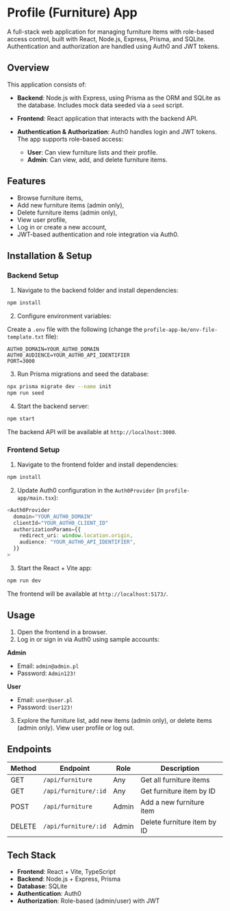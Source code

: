 # Profile (Furniture) App

A full-stack web application for managing furniture items with role-based access control, built with React, Node.js, Express, Prisma, and SQLite. Authentication and authorization are handled using Auth0 and JWT tokens.

## Overview

This application consists of:

- **Backend**: Node.js with Express, using Prisma as the ORM and SQLite as the database. Includes mock data seeded via a `seed` script.
- **Frontend**: React application that interacts with the backend API.
- **Authentication & Authorization**: Auth0 handles login and JWT tokens. The app supports role-based access:

  - **User**: Can view furniture lists and their profile.
  - **Admin**: Can view, add, and delete furniture items.

## Features

- Browse furniture items,
- Add new furniture items (admin only),
- Delete furniture items (admin only),
- View user profile,
- Log in or create a new account,
- JWT-based authentication and role integration via Auth0.

## Installation & Setup

### Backend Setup

1. Navigate to the backend folder and install dependencies:

```bash
npm install
```

2. Configure environment variables:

Create a `.env` file with the following (change the `profile-app-be/env-file-template.txt` file):

```env
AUTH0_DOMAIN=YOUR_AUTH0_DOMAIN
AUTH0_AUDIENCE=YOUR_AUTH0_API_IDENTIFIER
PORT=3000
```

3. Run Prisma migrations and seed the database:

```bash
npx prisma migrate dev --name init
npm run seed
```

4. Start the backend server:

```bash
npm start
```

The backend API will be available at `http://localhost:3000`.

### Frontend Setup

1. Navigate to the frontend folder and install dependencies:

```bash
npm install
```

2. Update Auth0 configuration in the `Auth0Provider` (in `profile-app/main.tsx`):

```ts
<Auth0Provider
  domain="YOUR_AUTH0_DOMAIN"
  clientId="YOUR_AUTH0_CLIENT_ID"
  authorizationParams={{
    redirect_uri: window.location.origin,
    audience: "YOUR_AUTH0_API_IDENTIFIER",
  }}
>
```

3. Start the React + Vite app:

```bash
npm run dev
```

The frontend will be available at `http://localhost:5173/`.

## Usage

1. Open the frontend in a browser.
2. Log in or sign in via Auth0 using sample accounts:

**Admin**

- Email: `admin@admin.pl`
- Password: `Admin123!`

**User**

- Email: `user@user.pl`
- Password: `User123!`

3. Explore the furniture list, add new items (admin only), or delete items (admin only). View user profile or log out.

## Endpoints

| Method | Endpoint             | Role  | Description                 |
| ------ | -------------------- | ----- | --------------------------- |
| GET    | `/api/furniture`     | Any   | Get all furniture items     |
| GET    | `/api/furniture/:id` | Any   | Get furniture item by ID    |
| POST   | `/api/furniture`     | Admin | Add a new furniture item    |
| DELETE | `/api/furniture/:id` | Admin | Delete furniture item by ID |

## Tech Stack

- **Frontend**: React + Vite, TypeScript
- **Backend**: Node.js + Express, Prisma
- **Database**: SQLite
- **Authentication**: Auth0
- **Authorization**: Role-based (admin/user) with JWT

